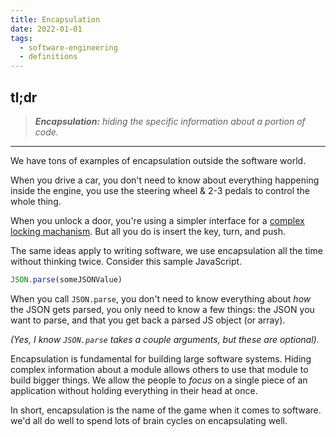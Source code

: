 ```yaml
---
title: Encapsulation
date: 2022-01-01
tags:
  - software-engineering
  - definitions
---
```


## tl;dr

> _**Encapsulation:** hiding the specific information about a portion of code._

---

We have tons of examples of encapsulation outside the software world.

When you drive a car, you don't need to know about everything happening inside the engine, you use the steering wheel & 2-3 pedals to control the whole thing.

When you unlock a door, you're using a simpler interface for a [complex locking machanism](https://en.wikipedia.org/wiki/Lock_and_key). But all you do is insert the key, turn, and push.

The same ideas apply to writing software, we use encapsulation all the time without thinking twice. Consider this sample JavaScript.

```js
JSON.parse(someJSONValue)
```

When you call `JSON.parse`, you don't need to know everything about _how_ the JSON gets parsed, you only need to know a few things: the JSON you want to parse, and that you get back a parsed JS object (or array).

_(Yes, I know `JSON.parse` takes a couple arguments, but these are optional)._

Encapsulation is fundamental for building large software systems. Hiding complex information about a module allows others to use that module to build bigger things. We allow the people to _focus_ on a single piece of an application without holding everything in their head at once.

In short, encapsulation is the name of the game when it comes to software. we'd all do well to spend lots of brain cycles on encapsulating well.
